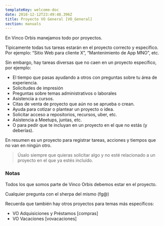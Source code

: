 ```yaml
---
templateKey: welcome-doc
date: 2018-12-12T23:49:48.396Z
title: Proyecto VO General [VO_General]
section: manuals
---
```


En Vinco Orbis manejamos todo por proyectos.

Típicamente todas tus tareas estarán en el proyecto correcto y específico. Por ejemplo: “Sitio Web para cliente X”, “Mantenimiento de App MNO”, etc.

Sin embargo, hay tareas diversas que no caen en un proyecto específico, por ejemplo:

* El tiempo que pasas ayudando a otros con preguntas sobre tu área de experiencia.
* Solicitudes de impresión
* Preguntas sobre temas administrativos o laborales
* Asistencia a cursos.
* Citas de venta de proyecto que aún no se aprueba o crean.
* Ayuda para cotizar o plantear un proyecto o idea.
* Solicitar acceso a repositorios, recursos, uber, etc.
* Asistencia a Meetups, juntas, etc.
* O para pedir que te incluyan en un proyecto en el que no estás (y deberías).

En resumen es un proyecto para registrar tareas, acciones y tiempos que no van en ningún otro.

> Úsalo siempre que quieras solicitar algo y no esté relacionado a un proyecto en el que ya estés incluído.


### Notas

Todos los que somos parte de Vinco Orbis debemos estar en el proyecto.

Cualquier pregunta con el sherpa del mismo (fg@)

Recuerda que también hay otros proyectos para temas más específicos:
* VO Adquisiciones y Préstamos [compras]
* VO Vacaciones [vovacaciones]
